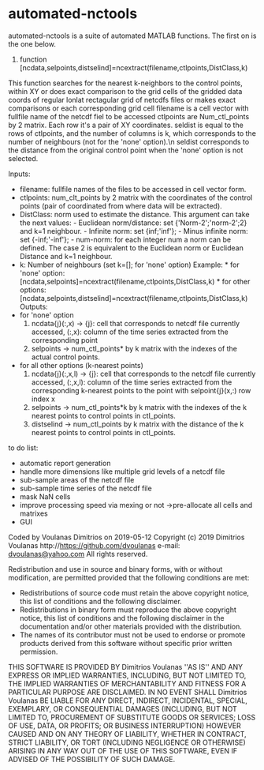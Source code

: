 # automated-nctools

automated-nctools is a suite of automated MATLAB functions. The first on is the one below.

1. function [ncdata,selpoints,distselind]=ncextract(filename,ctlpoints,DistClass,k)

This function searches for the nearest k-neighbors to the control points, within XY or does
exact comparison to the grid cells of the gridded data coords of regular lonlat rectagular grid of netcdfs files or makes exact comparisons or each corresponding grid cell
filename is a cell vector with fullfile name of the netcdf fiel to be accessed
ctlpoints are Num_ctl_points by 2 matrix. Each row it's a pair of XY coordinates.
seldist is equal to the rows of ctlpoints, and the number of columns is k, which corresponds to the number of neighbours (not for the 'none' option).\n
seldist corresponds to the distance from the original control point when the 'none' option is not selected.

Inputs:

- filename: fullfile names of the files to be accessed in cell vector form. 
- ctlpoints: num_clt_points by 2 matrix with the coordinates of the 
     control points (pair of coordinated from where data will be extracted).
- DistClass: norm used to estimate the distance. 
	 This argument can take the next values:
		- Euclidean norm/distance: set {'Norm-2';'norm-2';2} and k=1 neighbour.
		- Infinite norm: set {inf;'inf'};
		- Minus infinite norm: set {-inf;'-inf'};
		- num-norm: for each integer num a norm can be defined. The case 2 
        is equivalent to the Euclidean norm or Euclidean Distance and k=1 neighbour.
- k: Number of neighbours (set k=[]; for 'none' option)
Example: * for 'none' option: [ncdata,selpoints]=ncextract(filename,ctlpoints,DistClass,k)
         * for other options: [ncdata,selpoints,distselind]=ncextract(filename,ctlpoints,DistClass,k)
Outputs:
- for 'none' option
     1. ncdata{j}(:,x) -> {j}: cell that corresponds to netcdf file currently
        accessed, (:,x): column of the time series extracted from the
        corresponding point
     2. selpoints -> num_ctl_points* by k matrix with the indexes of the actual control points.
- for all other options (k-nearest points)
    1. ncdata{j}(:,x,l) -> {j}: cell that corresponds to the netcdf file currently
        accessed, (:,x,l): column of the time series extracted from the
        corresponding k-nearest points to the point with selpoint{j}(x,:) row index x
    2. selpoints -> num_ctl_points*k by k matrix with the indexes of the k 
        nearest points to control points in ctl_points.
    3. distselind -> num_ctl_points by k matrix with the distance of the k
         nearest points to control points in ctl_points.

to do list:
 - automatic report generation
 - handle more dimensions like multiple grid levels of a netcdf file
 - sub-sample areas of the netcdf file
 - sub-sample time series of the netcdf file
 - mask NaN cells
 - improve processing speed via mexing or not ->pre-allocate all cells and matrixes
 - GUI

Coded by Voulanas Dimitrios on 2019-05-12
Copyright (c) 2019 Dimitrios Voulanas
http://https://github.com/dvoulanas
e-mail: dvoulanas@yahoo.com
All rights reserved.

Redistribution and use in source and binary forms, with or without modification, are permitted provided that the following conditions are met:
  * Redistributions of source code must retain the above copyright notice, this list of conditions and the following disclaimer.
  * Redistributions in binary form must reproduce the above copyright notice, this list of conditions and the following disclaimer in the documentation and/or other materials provided with the distribution.
  * The names of its contributor must not be used to endorse or promote products derived from this software without specific prior written permission.

THIS SOFTWARE IS PROVIDED BY Dimitrios Voulanas ''AS IS'' AND ANY EXPRESS OR 
IMPLIED WARRANTIES, INCLUDING, BUT NOT LIMITED TO, THE IMPLIED WARRANTIES 
OF MERCHANTABILITY AND FITNESS FOR A PARTICULAR PURPOSE ARE DISCLAIMED. 
IN NO EVENT SHALL Dimitrios Voulanas BE LIABLE FOR ANY DIRECT, INDIRECT, 
INCIDENTAL, SPECIAL, EXEMPLARY, OR CONSEQUENTIAL DAMAGES (INCLUDING, BUT 
NOT LIMITED TO, PROCUREMENT OF SUBSTITUTE GOODS OR SERVICES; LOSS OF USE,
DATA, OR PROFITS; OR BUSINESS INTERRUPTION) HOWEVER CAUSED AND ON ANY 
THEORY OF LIABILITY, WHETHER IN CONTRACT, STRICT LIABILITY, OR TORT 
(INCLUDING NEGLIGENCE OR OTHERWISE) ARISING IN ANY WAY OUT OF THE USE 
OF THIS SOFTWARE, EVEN IF ADVISED OF THE POSSIBILITY OF SUCH DAMAGE.
